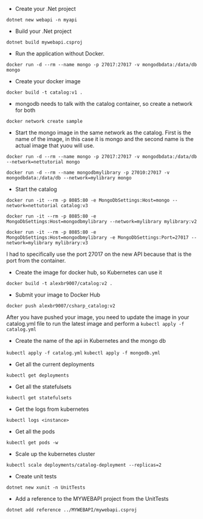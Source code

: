 - Create your .Net project

`dotnet new webapi -n myapi`

- Build your .Net project

`dotnet build mywebapi.csproj`

- Run the application without Docker.

`docker run -d --rm --name mongo -p 27017:27017 -v mongodbdata:/data/db mongo`

- Create your docker image

`docker build -t catalog:v1 . `

- mongodb needs to talk with the catalog container, so create a network for both

`docker network create sample`

- Start the mongo image in the same network as the catalog. First is the name of the image, in this case it is mongo and the second name is the actual image that yuou will use. 

`docker run -d --rm --name mongo -p 27017:27017 -v mongodbdata:/data/db --network=nettutorial mongo`

`docker run -d --rm --name mongodbmylibrary -p 27010:27017 -v mongodbdata:/data/db --network=mylibrary mongo`

- Start the catalog

`docker run -it --rm -p 8085:80 -e MongoDbSettings:Host=mongo --network=nettutorial catalog:v3`

`docker run -it --rm -p 8085:80 -e MongoDbSettings:Host=mongodbmylibrary --network=mylibrary mylibrary:v2`

`docker run -it --rm -p 8085:80 -e MongoDbSettings:Host=mongodbmylibrary -e MongoDbSettings:Port=27017 --network=mylibrary mylibrary:v3`

I had to specifically use the port 27017 on the new API because that is the port from the container. 

- Create the image for docker hub, so Kubernetes can use it

`docker build -t alexbr9007/catalog:v2 . `

- Submit your image to Docker Hub

`docker push alexbr9007/csharp_catalog:v2`

After you have pushed your image, you need to update the image in your catalog.yml file to run the latest image and perform a `kubectl apply -f catalog.yml`

- Create the name of the api in Kubernetes and the mongo db

`kubectl apply -f catalog.yml`
`kubectl apply -f mongodb.yml`

- Get all the current deployments

`kubectl get deployments`

- Get all the statefulsets

`kubectl get statefulsets`

- Get the logs from kubernetes

`kubectl logs <instance>`

- Get all the pods

`kubectl get pods -w`

- Scale up the kubernetes cluster

`kubectl scale deployments/catalog-deployment --replicas=2`

- Create unit tests

`dotnet new xunit -n UnitTests`

- Add a reference to the MYWEBAPI project from the UnitTests

`dotnet add reference ../MYWEBAPI/mywebapi.csproj`
